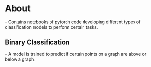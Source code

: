 <h1>About</h1>
- Contains notebooks of pytorch code developing different types of classification models to perform certain tasks.


<h2>Binary Classification</h2>
- A model is trained to predict if certain points on a graph are above or below a graph.

